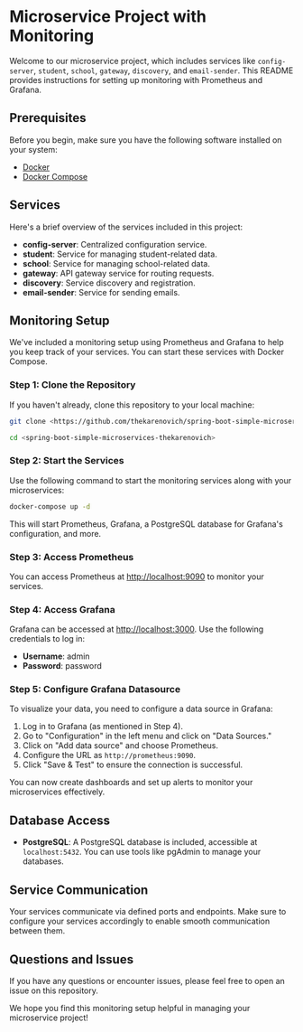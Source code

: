 # Microservice Project with Monitoring

Welcome to our microservice project, which includes services like `config-server`, `student`, `school`, `gateway`, `discovery`, and `email-sender`. This README provides instructions for setting up monitoring with Prometheus and Grafana.

## Prerequisites

Before you begin, make sure you have the following software installed on your system:

- [Docker](https://www.docker.com/)
- [Docker Compose](https://docs.docker.com/compose/)

## Services

Here's a brief overview of the services included in this project:

- **config-server**: Centralized configuration service.
- **student**: Service for managing student-related data.
- **school**: Service for managing school-related data.
- **gateway**: API gateway service for routing requests.
- **discovery**: Service discovery and registration.
- **email-sender**: Service for sending emails.

## Monitoring Setup

We've included a monitoring setup using Prometheus and Grafana to help you keep track of your services. You can start these services with Docker Compose.

### Step 1: Clone the Repository

If you haven't already, clone this repository to your local machine:

```bash
git clone <https://github.com/thekarenovich/spring-boot-simple-microservices-thekarenovich.git>
```
```bash
cd <spring-boot-simple-microservices-thekarenovich>
```

### Step 2: Start the Services

Use the following command to start the monitoring services along with your microservices:

```bash
docker-compose up -d
```

This will start Prometheus, Grafana, a PostgreSQL database for Grafana's configuration, and more.

### Step 3: Access Prometheus

You can access Prometheus at [http://localhost:9090](http://localhost:9090) to monitor your services.

### Step 4: Access Grafana

Grafana can be accessed at [http://localhost:3000](http://localhost:3000). Use the following credentials to log in:

- **Username**: admin
- **Password**: password

### Step 5: Configure Grafana Datasource

To visualize your data, you need to configure a data source in Grafana:

1. Log in to Grafana (as mentioned in Step 4).
2. Go to "Configuration" in the left menu and click on "Data Sources."
3. Click on "Add data source" and choose Prometheus.
4. Configure the URL as `http://prometheus:9090`.
5. Click "Save & Test" to ensure the connection is successful.

You can now create dashboards and set up alerts to monitor your microservices effectively.

## Database Access

- **PostgreSQL**: A PostgreSQL database is included, accessible at `localhost:5432`. You can use tools like pgAdmin to manage your databases.

## Service Communication

Your services communicate via defined ports and endpoints. Make sure to configure your services accordingly to enable smooth communication between them.

## Questions and Issues

If you have any questions or encounter issues, please feel free to open an issue on this repository.

We hope you find this monitoring setup helpful in managing your microservice project!